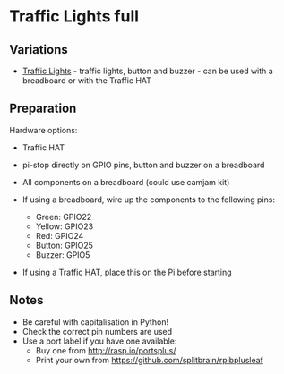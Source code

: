 # Traffic Lights full

## Variations

- [Traffic Lights](traffic-lights.md) - traffic lights, button and buzzer - can be used with a breadboard or with the Traffic HAT

## Preparation

Hardware options:

- Traffic HAT
- pi-stop directly on GPIO pins, button and buzzer on a breadboard
- All components on a breadboard (could use camjam kit)

- If using a breadboard, wire up the components to the following pins:
    - Green: GPIO22
    - Yellow: GPIO23
    - Red: GPIO24
    - Button: GPIO25
    - Buzzer: GPIO5
- If using a Traffic HAT, place this on the Pi before starting

## Notes

- Be careful with capitalisation in Python!
- Check the correct pin numbers are used
- Use a port label if you have one available:
    - Buy one from http://rasp.io/portsplus/
    - Print your own from https://github.com/splitbrain/rpibplusleaf
